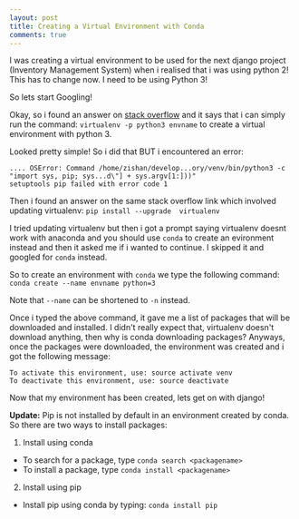 ```yaml
---
layout: post
title: Creating a Virtual Environment with Conda
comments: true
---
```


I was creating a virtual environment to be used for the next django project (Inventory Management System) when i realised 
that i was using python 2! This has to change now. I need to be using Python 3!

So lets start Googling!

Okay, so i found an answer on [stack overflow](http://stackoverflow.com/questions/23842713/using-python-3-in-virtualenv)
and it says that i can simply run the command: `virtualenv -p python3 envname` to create a virtual environment with 
python 3.

Looked pretty simple! So i did that BUT i encountered an error:   
``` 
.... OSError: Command /home/zishan/develop...ory/venv/bin/python3 -c "import sys, pip; sys...d\"] + sys.argv[1:]))" 
setuptools pip failed with error code 1
```

Then i found an answer on the same stack overflow link which involved updating virtualenv: `pip install --upgrade 
virtualenv`

I tried updating virtualenv but then i got a prompt saying virtualenv doesnt work with anaconda and you 
should use `conda` to create an evironment instead and then it asked me if i wanted to continue. 
I skipped it and googled for `conda` instead.

So to create an environment with `conda` we type the following command: `conda create --name envname python=3`

Note that `--name` can be shortened to `-n` instead.

Once i typed the above command, it gave me a list of packages that will be downloaded and installed. I didn't really 
expect that, virtualenv doesn't download anything, then why is conda downloading packages? Anyways, once the packages 
were downloaded, the environment was created and i got the following message:  
```
To activate this environment, use: source activate venv
To deactivate this environment, use: source deactivate
```

Now that my environment has been created, lets get on with django!

**Update:**
Pip is not installed by default in an environment created by conda. So there are two ways to install packages:  
1. Install using conda
  - To search for a package, type `conda search <packagename>`  
  - To install a package, type `conda install <packagename>`  
2. Install using pip 
  - Install pip using conda by typing: `conda install pip`
